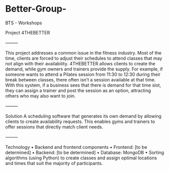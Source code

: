 # Better-Group-
BTS - Workshops 

Project 4THEBETTER



⸻


This project addresses a common issue in the fitness industry. Most of the time, clients are forced to adjust their schedules to attend classes that may not align with their availability. 4THEBETTER allows clients to create the demand, while gym owners and trainers provide the supply. For example, if someone wants to attend a Pilates session from 11:30 to 12:30 during their break between classes, there often isn’t a session available at that time. With this system, if a business sees that there is demand for that time slot, they can assign a trainer and post the session as an option, attracting others who may also want to join.

⸻

Solution
A scheduling software that generates its own demand by allowing clients to create availability requests. This enables gyms and trainers to offer sessions that directly match client needs.

⸻

Technology
	•	Backend and frontend components
	•	Frontend: [to be determined]
	•	Backend: [to be determined]
	•	Database: MongoDB
	•	Sorting algorithms (using Python) to create classes and assign optimal locations and times that suit the majority of participants.
